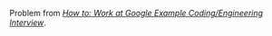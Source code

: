 Problem from [*How to: Work at Google Example Coding/Engineering Interview*](https://www.youtube.com/watch?v=XKu_SEDAykw).

